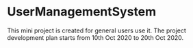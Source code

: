 # UserManagementSystem
This mini project is created for general users use it. The project development plan starts from 10th Oct 2020 to 20th Oct 2020.
